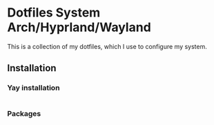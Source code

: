 # Dotfiles System Arch/Hyprland/Wayland

This is a collection of my dotfiles, which I use to configure my system.

## Installation

### Yay installation

```sudo pacman -S --needed git base-devel && git clone https://aur.archlinux.org/yay-bin.git && cd yay-bin && makepkg -si

```

### Packages

```yay -S alacritty rofi-lbonn-wayland-git waybar ttf-jetbrains-mono-nerd hyprland swww htop hyprpicker onlyoffice visual-studio-code-bin windsurf pnpm npm jdk-openjdk xdg-desktop-portal-wlr ttf-font-awesome papirus-icon-theme pavucontrol networkmanager bluez bluez-utils bluez-tools waypaper sddm qogir-cursor-theme-git pipewire pipewire-alsa pipewire-pulse wireplumber brightnessctl pulseaudio pulseaudio-alsa wpctl fzf zoxide zsh

```
